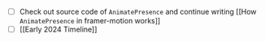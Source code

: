 
- [ ] Check out source code of `AnimatePresence` and continue writing [[How `AnimatePresence` in framer-motion works]]
- [ ] [[Early 2024 Timeline]]
